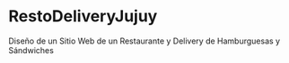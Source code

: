 # RestoDeliveryJujuy
Diseño de un Sitio Web de un Restaurante y Delivery de Hamburguesas y Sándwiches
